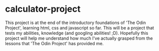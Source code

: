 # calculator-project
This project is at the end of the introductory foundations of 'The Odin Project', learning html, css and javascript so far. This will be a project that tests my abilities, knowledge (and googling abilities! ;D). Hopefully this project will help me understand how much I've actually grasped from the lessons that 'The Odin Project' has provided me. 